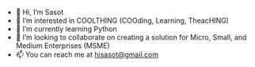 - 👋 Hi, I’m Sasot
- 👀 I’m interested in COOLTHING (COOding, Learning, TheacHING)
- 🌱 I’m currently learning Python
- 💞️ I’m looking to collaborate on creating a solution for Micro, Small, and Medium Enterprises (MSME)
- 📫 You can reach me at hisasot@gmail.com

<!---
hisasot/hisasot is a ✨ special ✨ repository because its `README.md` (this file) appears on your GitHub profile.
You can click the Preview link to take a look at your changes.
--->
